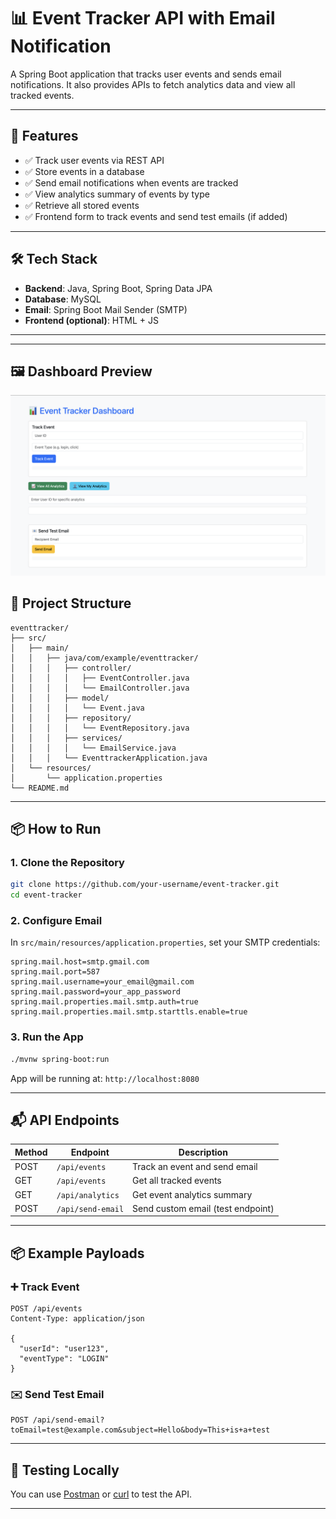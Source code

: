 # 📊 Event Tracker API with Email Notification

A Spring Boot application that tracks user events and sends email notifications. It also provides APIs to fetch analytics data and view all tracked events.

---

## 🚀 Features

- ✅ Track user events via REST API
- ✅ Store events in a database
- ✅ Send email notifications when events are tracked
- ✅ View analytics summary of events by type
- ✅ Retrieve all stored events
- ✅ Frontend form to track events and send test emails (if added)

---

## 🛠️ Tech Stack

- **Backend**: Java, Spring Boot, Spring Data JPA
- **Database**: MySQL 
- **Email**: Spring Boot Mail Sender (SMTP)
- **Frontend (optional)**: HTML + JS 

---
---

## 🖼️ Dashboard Preview

![Event Tracker Dashboard](./img.png)

## 📂 Project Structure

```
eventtracker/
├── src/
│   ├── main/
│   │   ├── java/com/example/eventtracker/
│   │   │   ├── controller/
│   │   │   │   ├── EventController.java
│   │   │   │   └── EmailController.java
│   │   │   ├── model/
│   │   │   │   └── Event.java
│   │   │   ├── repository/
│   │   │   │   └── EventRepository.java
│   │   │   ├── services/
│   │   │   │   └── EmailService.java
│   │   │   └── EventtrackerApplication.java
│   └── resources/
│       └── application.properties
└── README.md
```

---

## 📦 How to Run

### 1. Clone the Repository

```bash
git clone https://github.com/your-username/event-tracker.git
cd event-tracker
```

### 2. Configure Email

In `src/main/resources/application.properties`, set your SMTP credentials:

```properties
spring.mail.host=smtp.gmail.com
spring.mail.port=587
spring.mail.username=your_email@gmail.com
spring.mail.password=your_app_password
spring.mail.properties.mail.smtp.auth=true
spring.mail.properties.mail.smtp.starttls.enable=true
```

### 3. Run the App

```bash
./mvnw spring-boot:run
```

App will be running at: `http://localhost:8080`

---

## 📬 API Endpoints

| Method | Endpoint                          | Description                            |
|--------|-----------------------------------|----------------------------------------|
| POST   | `/api/events`                     | Track an event and send email          |
| GET    | `/api/events`                     | Get all tracked events                 |
| GET    | `/api/analytics`                  | Get event analytics summary            |
| POST   | `/api/send-email`                 | Send custom email (test endpoint)      |

---

## 📦 Example Payloads

### ➕ Track Event

```http
POST /api/events
Content-Type: application/json

{
  "userId": "user123",
  "eventType": "LOGIN"
}
```

### ✉️ Send Test Email

```http
POST /api/send-email?toEmail=test@example.com&subject=Hello&body=This+is+a+test
```

---

## 🧪 Testing Locally

You can use [Postman](https://www.postman.com/) or [curl](https://curl.se/) to test the API.

---



